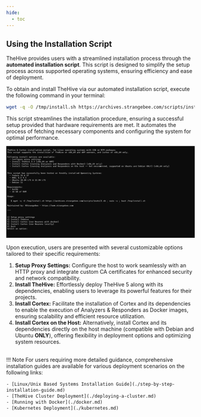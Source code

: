 ```yaml
---
hide:
  - toc
---
```


## Using the Installation Script

TheHive provides users with a streamlined installation process through the **automated installation script**. This script is designed to simplify the setup process across supported operating systems, ensuring efficiency and ease of deployment.

To obtain and install TheHive via our automated installation script, execute the following command in your terminal:

```bash
wget -q -O /tmp/install.sh https://archives.strangebee.com/scripts/install.sh ; sudo -v ; bash /tmp/install.sh
```

This script streamlines the installation procedure, ensuring a successful setup provided that hardware requirements are met. It automates the process of fetching necessary components and configuring the system for optimal performance.

![Installation Script](../images/installation/install-sh.png)

Upon execution, users are presented with several customizable options tailored to their specific requirements:

1. **Setup Proxy Settings:** Configure the host to work seamlessly with an HTTP proxy and integrate custom CA certificates for enhanced security and network compatibility.
2. **Install TheHive:** Effortlessly deploy TheHive 5 along with its dependencies, enabling users to leverage its powerful features for their projects.
3. **Install Cortex:** Facilitate the installation of Cortex and its dependencies to enable the execution of Analyzers & Responders as Docker images, ensuring scalability and efficient resource utilization.
4. **Install Cortex on the Host:** Alternatively, install Cortex and its dependencies directly on the host machine (compatible with Debian and Ubuntu **ONLY**), offering flexibility in deployment options and optimizing system resources.

</br>
!!! Note
    For users requiring more detailed guidance, comprehensive installation guides are available for various deployment scenarios on the following links:

    - [Linux/Unix Based Systems Installation Guide](./step-by-step-installation-guide.md)
    - [TheHive Cluster Deployment](./deploying-a-cluster.md)
    - [Running with Docker](./docker.md)
    - [Kubernetes Deployment](./kubernetes.md)